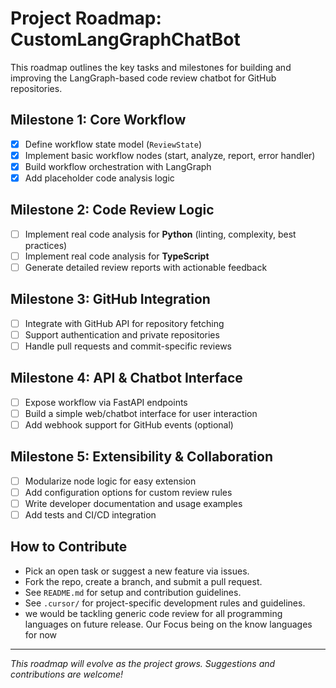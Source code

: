 # Project Roadmap: CustomLangGraphChatBot

This roadmap outlines the key tasks and milestones for building and improving the LangGraph-based code review chatbot for GitHub repositories.

## Milestone 1: Core Workflow
- [x] Define workflow state model (`ReviewState`)
- [x] Implement basic workflow nodes (start, analyze, report, error handler)
- [x] Build workflow orchestration with LangGraph
- [x] Add placeholder code analysis logic

## Milestone 2: Code Review Logic
- [ ] Implement real code analysis for **Python** (linting, complexity, best practices)
- [ ] Implement real code analysis for **TypeScript**
- [ ] Generate detailed review reports with actionable feedback

## Milestone 3: GitHub Integration
- [ ] Integrate with GitHub API for repository fetching
- [ ] Support authentication and private repositories
- [ ] Handle pull requests and commit-specific reviews

## Milestone 4: API & Chatbot Interface
- [ ] Expose workflow via FastAPI endpoints
- [ ] Build a simple web/chatbot interface for user interaction
- [ ] Add webhook support for GitHub events (optional)

## Milestone 5: Extensibility & Collaboration
- [ ] Modularize node logic for easy extension
- [ ] Add configuration options for custom review rules
- [ ] Write developer documentation and usage examples
- [ ] Add tests and CI/CD integration

## How to Contribute
- Pick an open task or suggest a new feature via issues.
- Fork the repo, create a branch, and submit a pull request.
- See `README.md` for setup and contribution guidelines.
- See `.cursor/` for project-specific development rules and guidelines.
- we would be tackling generic code review for all programming languages on future release. Our Focus being on the know languages for now 

---

*This roadmap will evolve as the project grows. Suggestions and contributions are welcome!* 